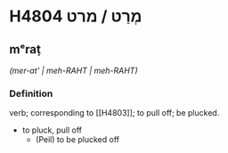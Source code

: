 # H4804 מְרַט / מרט

## mᵉraṭ

_(mer-at' | meh-RAHT | meh-RAHT)_

### Definition

verb; corresponding to [[H4803]]; to pull off; be plucked.

- to pluck, pull off
    - (Peil) to be plucked off
